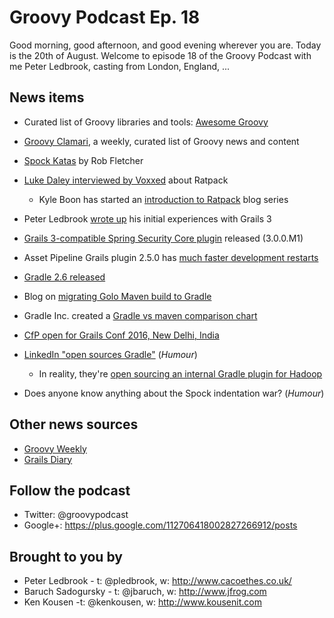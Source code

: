 # Groovy Podcast Ep. 18

Good morning, good afternoon, and good evening wherever you are. Today is the 20th of August. Welcome to episode 18 of the Groovy Podcast with me Peter Ledbrook, casting from London, England, ...

## News items

* Curated list of Groovy libraries and tools: [Awesome Groovy](https://github.com/kdabir/awesome-groovy)

* [Groovy Clamari](http://groovycalamari.com/issues/11), a weekly, curated list of Groovy news and content

* [Spock Katas](https://github.com/robfletcher/spock-katas) by Rob Fletcher

* [Luke Daley interviewed by Voxxed](https://www.voxxed.com/blog/2015/08/ratpack-the-java-8-web-framework-for-independent-thinkers/) about Ratpack
  * Kyle Boon has started an [introduction to Ratpack](http://kyleboon.org/blog/2015/08/05/zero-to-ratpack/) blog series

* Peter Ledbrook [wrote up](http://blog.cacoethes.co.uk/groovyandgrails/exploring-grails-3) his initial experiences with Grails 3

* [Grails 3-compatible Spring Security Core plugin](https://bintray.com/grails/plugins/org.grails.plugins%3Aspring-security-core/view) released (3.0.0.M1)

* Asset Pipeline Grails plugin 2.5.0 has [much faster development restarts](https://twitter.com/davydotcom/status/631793585772494848)

* [Gradle 2.6 released](https://discuss.gradle.org/t/gradle-2-6-released/11092)
 
* Blog on [migrating Golo Maven build to Gradle](https://julien.ponge.org/blog/an-experiment-in-maven-to-gradle-migration/)

* Gradle Inc. created a [Gradle vs maven comparison chart](http://gradle.org/maven_vs_gradle/)

* [CfP open for Grails Conf 2016, New Delhi, India](http://grailsconf.in/)

* [LinkedIn "open sources Gradle"](http://www.itbusinessedge.com/blogs/it-unmasked/linkedin-makes-hadoop-tools-available-as-open-source-project.html) (_Humour_)
  * In reality, they're [open sourcing an internal Gradle plugin for Hadoop](https://engineering.linkedin.com/hadoop/open-sourcing-linkedin-gradle-plugin-and-dsl-apache-hadoop)

* Does anyone know anything about the Spock indentation war? (_Humour_)

## Other news sources

* [Groovy Weekly](http://glaforge.appspot.com/category/Groovy%20Weekly)
* [Grails Diary](http://grydeske.net/news/index)

## Follow the podcast

* Twitter: @groovypodcast
* Google+: https://plus.google.com/112706418002827266912/posts

## Brought to you by

* Peter Ledbrook - t: @pledbrook, w: http://www.cacoethes.co.uk/
* Baruch Sadogursky - t: @jbaruch, w: http://www.jfrog.com
* Ken Kousen -t: @kenkousen, w: http://www.kousenit.com
